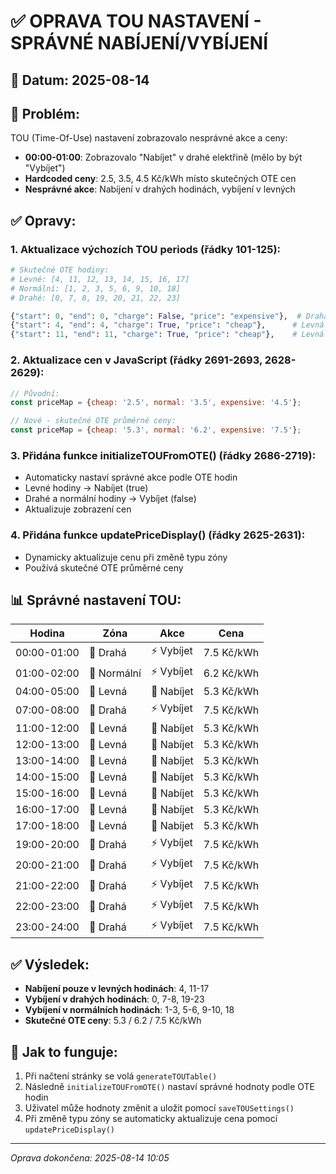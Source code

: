 # ✅ OPRAVA TOU NASTAVENÍ - SPRÁVNÉ NABÍJENÍ/VYBÍJENÍ

## 📅 Datum: 2025-08-14

## 🎯 Problém:
TOU (Time-Of-Use) nastavení zobrazovalo nesprávné akce a ceny:
- **00:00-01:00**: Zobrazovalo "Nabíjet" v drahé elektřině (mělo by být "Vybíjet")
- **Hardcoded ceny**: 2.5, 3.5, 4.5 Kč/kWh místo skutečných OTE cen
- **Nesprávné akce**: Nabíjení v drahých hodinách, vybíjení v levných

## ✅ Opravy:

### 1. **Aktualizace výchozích TOU periods** (řádky 101-125):
```python
# Skutečné OTE hodiny:
# Levné: [4, 11, 12, 13, 14, 15, 16, 17]
# Normální: [1, 2, 3, 5, 6, 9, 10, 18]
# Drahé: [0, 7, 8, 19, 20, 21, 22, 23]

{"start": 0, "end": 0, "charge": False, "price": "expensive"},  # Drahá - vybíjet
{"start": 4, "end": 4, "charge": True, "price": "cheap"},      # Levná - nabíjet!
{"start": 11, "end": 11, "charge": True, "price": "cheap"},    # Levná - nabíjet!
```

### 2. **Aktualizace cen v JavaScript** (řádky 2691-2693, 2628-2629):
```javascript
// Původní:
const priceMap = {cheap: '2.5', normal: '3.5', expensive: '4.5'};

// Nové - skutečné OTE průměrné ceny:
const priceMap = {cheap: '5.3', normal: '6.2', expensive: '7.5'};
```

### 3. **Přidána funkce initializeTOUFromOTE()** (řádky 2686-2719):
- Automaticky nastaví správné akce podle OTE hodin
- Levné hodiny → Nabíjet (true)
- Drahé a normální hodiny → Vybíjet (false)
- Aktualizuje zobrazení cen

### 4. **Přidána funkce updatePriceDisplay()** (řádky 2625-2631):
- Dynamicky aktualizuje cenu při změně typu zóny
- Používá skutečné OTE průměrné ceny

## 📊 Správné nastavení TOU:

| Hodina | Zóna | Akce | Cena |
|--------|------|------|------|
| 00:00-01:00 | 🔴 Drahá | ⚡ Vybíjet | 7.5 Kč/kWh |
| 01:00-02:00 | 🔶 Normální | ⚡ Vybíjet | 6.2 Kč/kWh |
| 04:00-05:00 | 💚 Levná | 🔋 Nabíjet | 5.3 Kč/kWh |
| 07:00-08:00 | 🔴 Drahá | ⚡ Vybíjet | 7.5 Kč/kWh |
| 11:00-12:00 | 💚 Levná | 🔋 Nabíjet | 5.3 Kč/kWh |
| 12:00-13:00 | 💚 Levná | 🔋 Nabíjet | 5.3 Kč/kWh |
| 13:00-14:00 | 💚 Levná | 🔋 Nabíjet | 5.3 Kč/kWh |
| 14:00-15:00 | 💚 Levná | 🔋 Nabíjet | 5.3 Kč/kWh |
| 15:00-16:00 | 💚 Levná | 🔋 Nabíjet | 5.3 Kč/kWh |
| 16:00-17:00 | 💚 Levná | 🔋 Nabíjet | 5.3 Kč/kWh |
| 17:00-18:00 | 💚 Levná | 🔋 Nabíjet | 5.3 Kč/kWh |
| 19:00-20:00 | 🔴 Drahá | ⚡ Vybíjet | 7.5 Kč/kWh |
| 20:00-21:00 | 🔴 Drahá | ⚡ Vybíjet | 7.5 Kč/kWh |
| 21:00-22:00 | 🔴 Drahá | ⚡ Vybíjet | 7.5 Kč/kWh |
| 22:00-23:00 | 🔴 Drahá | ⚡ Vybíjet | 7.5 Kč/kWh |
| 23:00-24:00 | 🔴 Drahá | ⚡ Vybíjet | 7.5 Kč/kWh |

## ✅ Výsledek:
- **Nabíjení pouze v levných hodinách**: 4, 11-17
- **Vybíjení v drahých hodinách**: 0, 7-8, 19-23
- **Vybíjení v normálních hodinách**: 1-3, 5-6, 9-10, 18
- **Skutečné OTE ceny**: 5.3 / 6.2 / 7.5 Kč/kWh

## 🚀 Jak to funguje:
1. Při načtení stránky se volá `generateTOUTable()`
2. Následně `initializeTOUFromOTE()` nastaví správné hodnoty podle OTE hodin
3. Uživatel může hodnoty změnit a uložit pomocí `saveTOUSettings()`
4. Při změně typu zóny se automaticky aktualizuje cena pomocí `updatePriceDisplay()`

---
*Oprava dokončena: 2025-08-14 10:05*